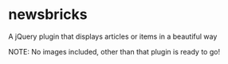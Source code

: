newsbricks
==========

A jQuery plugin that displays articles or items in a beautiful way

NOTE: No images included, other than that plugin is ready to go!
